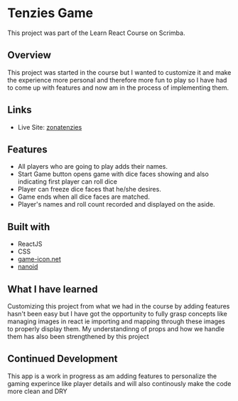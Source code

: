 # Tenzies Game

This project was part of the Learn React Course on Scrimba.



## Overview

This project was started in the course but I wanted to customize it and make the experience more personal and therefore more fun to play so I have had to come up with features and now am in the process of implementing them.



## Links

* Live Site: [zonatenzies](https://zonatenzies.netlify.app/)



## Features

* All players who are going to play adds their names.
* Start Game button opens game with dice faces showing and also indicating first player can roll dice 
* Player can freeze dice faces that he/she desires.
* Game ends when all dice faces are matched.
* Player's names and roll count recorded and displayed on the aside.



## Built with

* ReactJS
* CSS
* [game-icon.net](https://game-icons.net/)
* [nanoid](https://www.npmjs.com/package/nanoid)



## What I have learned

Customizing this project from what we had in the course by adding features hasn't been easy but I have got the opportunity to fully grasp concepts like managing images in react ie importing and mapping through these images to properly display them. My understandinng of props and how we handle them has also been strengthened by this project



## Continued Development

This app is a work in progress as am adding features to personalize the gaming experince like player details and will also continously make the code more clean and DRY
